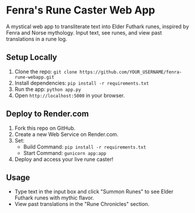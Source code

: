 # Fenra's Rune Caster Web App

A mystical web app to transliterate text into Elder Futhark runes, inspired by Fenra and Norse mythology. Input text, see runes, and view past translations in a rune log.

## Setup Locally
1. Clone the repo: `git clone https://github.com/YOUR_USERNAME/fenra-rune-webapp.git`
2. Install dependencies: `pip install -r requirements.txt`
3. Run the app: `python app.py`
4. Open `http://localhost:5000` in your browser.

## Deploy to Render.com
1. Fork this repo on GitHub.
2. Create a new Web Service on Render.com.
3. Set:
   - Build Command: `pip install -r requirements.txt`
   - Start Command: `gunicorn app:app`
4. Deploy and access your live rune caster!

## Usage
- Type text in the input box and click "Summon Runes" to see Elder Futhark runes with mythic flavor.
- View past translations in the "Rune Chronicles" section.
